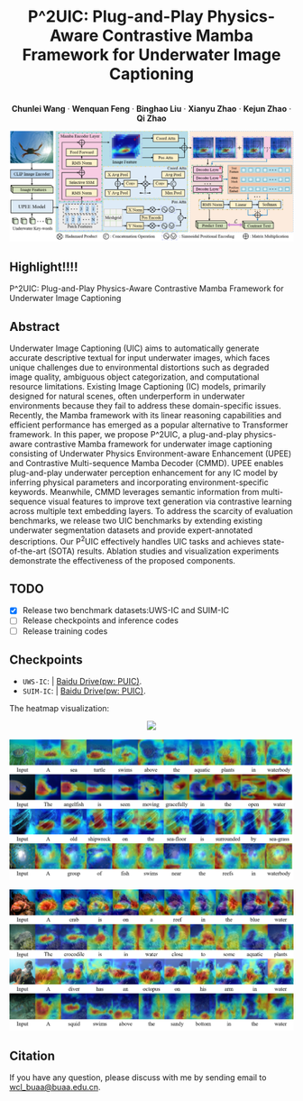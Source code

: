 <p align="center">
  <h1 align="center">P^2UIC: Plug-and-Play Physics-Aware Contrastive Mamba Framework for Underwater Image Captioning</h1>
  <p align="center">

<p align="center">
<br />
    <strong>Chunlei Wang</strong></a>
    ·
    <strong>Wenquan Feng</strong></a>
    ·
    <strong>Binghao Liu</strong></a>
    ·
    <strong>Xianyu Zhao</strong></a>    
    ·
    <strong>Kejun Zhao</strong></a>
    ·
    <strong>Qi Zhao</strong></a>
    <br />
 </p>
<p align="center">
  <img src="images/P2UIC.png" width="720">
</p>

## Highlight!!!!
P^2UIC: Plug-and-Play Physics-Aware Contrastive Mamba Framework for Underwater Image Captioning

## Abstract
Underwater Image Captioning (UIC) aims to automatically generate accurate descriptive textual for input underwater images, which faces unique challenges due to environmental distortions such as degraded image quality, ambiguous object categorization, and computational resource limitations. Existing Image Captioning (IC) models, primarily designed for natural scenes, often underperform in underwater environments because they fail to address these domain-specific issues. Recently, the Mamba framework with its linear reasoning capabilities and efficient performance has emerged as a popular alternative to Transformer framework. In this paper, we propose P^2UIC, a plug-and-play physics-aware contrastive Mamba framework for underwater image captioning consisting of Underwater Physics Environment-aware Enhancement (UPEE) and Contrastive Multi-sequence Mamba Decoder (CMMD). UPEE enables plug-and-play underwater perception enhancement for any IC model by inferring physical parameters and incorporating environment-specific keywords. Meanwhile, CMMD leverages semantic information from multi-sequence visual features to improve text generation via contrastive learning across multiple text embedding layers. To address the scarcity of evaluation benchmarks, we release two UIC benchmarks by extending existing underwater segmentation datasets and provide expert-annotated descriptions. Our P$^2$UIC effectively handles UIC tasks and achieves state-of-the-art (SOTA) results. Ablation studies and visualization experiments demonstrate the effectiveness of the proposed components.

## TODO
- [x] Release two benchmark datasets:UWS-IC and SUIM-IC
- [ ] Release checkpoints and inference codes
- [ ] Release training codes

## Checkpoints
* `UWS-IC`:  | [Baidu Drive(pw: PUIC)](https://pan.baidu.com/s/14XYP0TiIefezCfn6XXZdyQ).
* `SUIM-IC`:  | [Baidu Drive(pw: PUIC)](https://pan.baidu.com/s/1VOlKi8WOYNet7gdCmat6_w).

The heatmap visualization:

<p align="center">
  <img src="images/vis_3.png" width="540">
</p>
<p align="center">
  <img src="images/vis_1.png" width="540">
</p>
<p align="center">
  <img src="images/vis_2.png" width="540">
</p>

## Citation
If you have any question, please discuss with me by sending email to wcl_buaa@buaa.edu.cn.
